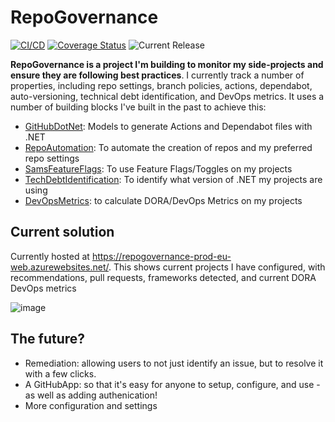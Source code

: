 # RepoGovernance
[![CI/CD](https://github.com/samsmithnz/RepoGovernance/actions/workflows/workflow.yml/badge.svg)](https://github.com/samsmithnz/RepoGovernance/actions/workflows/workflow.yml)
[![Coverage Status](https://coveralls.io/repos/github/samsmithnz/RepoGovernance/badge.svg?branch=main)](https://coveralls.io/github/samsmithnz/RepoGovernance?branch=main)
![Current Release](https://img.shields.io/github/release/samsmithnz/RepoGovernance/all.svg)

**RepoGovernance is a project I'm building to monitor my side-projects and ensure they are following best practices**. I currently track a number of properties, including repo settings, branch policies, actions, dependabot, auto-versioning, technical debt identification, and DevOps metrics. It uses a number of building blocks I've built in the past to achieve this:

- [GitHubDotNet](https://github.com/samsmithnz/GitHubActionsDotNet): Models to generate Actions and Dependabot files with .NET
- [RepoAutomation](https://github.com/samsmithnz/RepoAutomation): To automate the creation of repos and my preferred repo settings
- [SamsFeatureFlags](https://github.com/samsmithnz/SamsFeatureFlags): To use Feature Flags/Toggles on my projects
- [TechDebtIdentification](https://github.com/samsmithnz/TechDebtIdentification): To identify what version of .NET my projects are using
- [DevOpsMetrics](https://github.com/samsmithnz/DevOpsMetrics): to calculate DORA/DevOps Metrics on my projects

## Current solution
Currently hosted at https://repogovernance-prod-eu-web.azurewebsites.net/. This shows current projects I have configured, with recommendations, pull requests, frameworks detected, and current DORA DevOps metrics

![image](https://user-images.githubusercontent.com/8389039/178149193-a0c176f9-36bd-4e57-9d57-a9f9007f44c2.png)


## The future?
- Remediation: allowing users to not just identify an issue, but to resolve it with a few clicks. 
- A GitHubApp: so that it's easy for anyone to setup, configure, and use - as well as adding authenication!
- More configuration and settings
